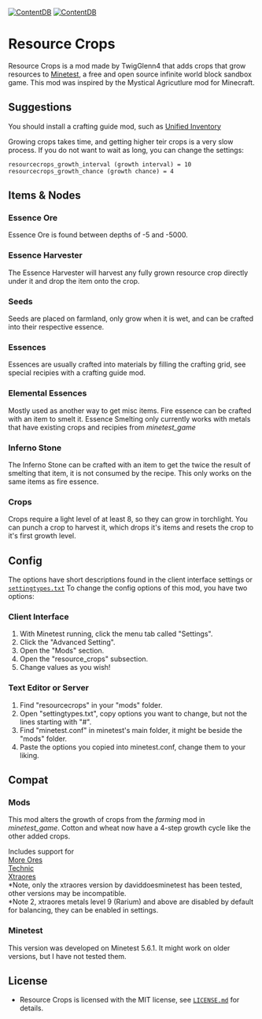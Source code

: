 [![ContentDB](https://content.minetest.net/packages/TwigGlenn4/resource_crops/shields/title/)](https://content.minetest.net/packages/TwigGlenn4/resource_crops/)
[![ContentDB](https://content.minetest.net/packages/TwigGlenn4/resource_crops/shields/downloads/)](https://content.minetest.net/packages/TwigGlenn4/resource_crops/)

# Resource Crops

Resource Crops is a mod made by TwigGlenn4 that adds crops that grow resources to [Minetest](https://www.minetest.net/), 
a free and open source infinite world block sandbox game. This mod was inspired by the Mystical Agricutlure mod for Minecraft.

## Suggestions
You should install a crafting guide mod, such as [Unified Inventory](https://forum.minetest.net/viewtopic.php?t=3933)

Growing crops takes time, and getting higher teir crops is a very slow process.
If you do not want to wait as long, you can change the settings:

```
resourcecrops_growth_interval (growth interval) = 10
resourcecrops_growth_chance (growth chance) = 4
```

## Items & Nodes
### Essence Ore
Essence Ore is found between depths of -5 and -5000.
### Essence Harvester
The Essence Harvester will harvest any fully grown resource crop directly under it and drop the item onto the crop.
### Seeds
Seeds are placed on farmland, only grow when it is wet, and can be crafted into their respective essence.
### Essences 
Essences are usually crafted into materials by filling the crafting grid, see special recipies with a crafting guide mod.
### Elemental Essences
Mostly used as another way to get misc items. Fire essence can be crafted with an item to smelt it.
Essence Smelting only currently works with metals that have existing crops and recipies from *minetest_game*
### Inferno Stone
The Inferno Stone can be crafted with an item to get the twice the result of smelting that item, it is not consumed by the recipe.
This only works on the same items as fire essence.
### Crops
Crops require a light level of at least 8, so they can grow in torchlight. You can punch a crop to harvest it, 
which drops it's items and resets the crop to it's first growth level.


## Config
The options have short descriptions found in the client interface settings or [`settingtypes.txt`](settingtypes.txt)
To change the config options of this mod, you have two options:

### Client Interface
1. With Minetest running, click the menu tab called "Settings".
2. Click the "Advanced Setting".
3. Open the "Mods" section.
4. Open the "resource_crops" subsection.
5. Change values as you wish!

### Text Editor or Server
1. Find "resourcecrops" in your "mods" folder.
2. Open "settingtypes.txt", copy options you want to change, but not the lines starting with "#".
3. Find "minetest.conf" in minetest's main folder, it might be beside the "mods" folder.
4. Paste the options you copied into minetest.conf, change them to your liking.

## Compat
### Mods
This mod alters the growth of crops from the *farming* mod in *minetest_game*. Cotton and wheat now have a 4-step growth cycle like the other added crops. 

Includes support for \
[More Ores](https://forum.minetest.net/viewtopic.php?t=549) \
[Technic](https://forum.minetest.net/viewtopic.php?t=2538) \
[Xtraores](https://forum.minetest.net/viewtopic.php?t=12798) \
*Note, only the xtraores version by daviddoesminetest has been tested, other versions may be incompatible. \
*Note 2, xtraores metals level 9 (Rarium) and above are disabled by default for balancing, they can be enabled in settings.

### Minetest
This version was developed on Minetest 5.6.1.
It might work on older versions, but I have not tested them.

## License

- Resource Crops is licensed with the MIT license, see
  [`LICENSE.md`](LICENSE.md) for details.
